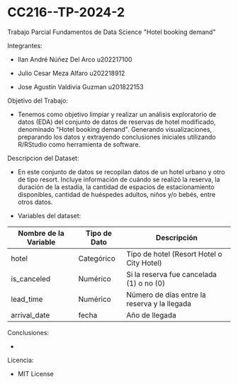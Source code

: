 # CC216--TP-2024-2
Trabajo Parcial Fundamentos de Data Science "Hotel booking demand"

Integrantes:

- Ilan André Núñez Del Arco u202217100

- Julio Cesar Meza Alfaro u202218912

- Jose Agustin Valdivia Guzman u201822153

Objetivo del Trabajo:

- Tenemos como objetivo limpiar y realizar un análisis exploratorio de datos (EDA) del conjunto de datos de reservas de hotel modificado, denominado "Hotel booking demand". Generando visualizaciones, preparando los datos y extrayendo conclusiones iniciales utilizando R/RStudio como herramienta de software.

Descripcion del Dataset:
- En este conjunto de datos se recopilan datos de un hotel urbano y otro de tipo resort. Incluye
información de cuándo se realizó la reserva, la duración de la estadía, la cantidad de espacios de
estacionamiento disponibles, cantidad de huéspedes adultos, niños y/o bebés, entre otros datos.

- Variables del dataset:

| **Nombre de la Variable**           | **Tipo de Dato** | **Descripción**                                                                 |
|-------------------------------------|------------------|---------------------------------------------------------------------------------|
| hotel                               | Categórico       | Tipo de hotel (Resort Hotel o City Hotel)                                        |
| is_canceled                         | Numérico         | Si la reserva fue cancelada (1) o no (0)                                         |
| lead_time                           | Numérico         | Número de días entre la reserva y la llegada                                     |
| arrival_date                        | fecha            | Año de llegada                                                                  |



Conclusiones:

- 

Licencia:

- MIT License


